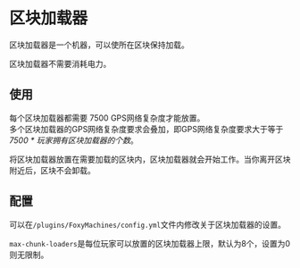 # 区块加载器

区块加载器是一个机器，可以使所在区块保持加载。

区块加载器不需要消耗电力。

## 使用

每个区块加载器都需要 7500 GPS网络复杂度才能放置。  
多个区块加载器的GPS网络复杂度要求会叠加，即GPS网络复杂度要求大于等于 _7500 * 玩家拥有区块加载器的个数_。

将区块加载器放置在需要加载的区块内，区块加载器就会开始工作。当你离开区块附近后，区块不会卸载。

## 配置

可以在`/plugins/FoxyMachines/config.yml`文件内修改关于区块加载器的设置。

`max-chunk-loaders`是每位玩家可以放置的区块加载器上限，默认为8个，设置为0则无限制。

